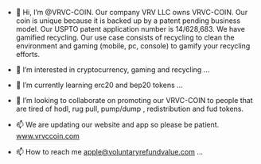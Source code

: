 - 👋 Hi, I’m @VRVC-COIN. Our company VRV LLC owns VRVC-COIN. Our coin is unique because it is backed up by a patent pending business model. Our USPTO patent application number is 14/628,683.  We have gamified recycling. Our use case consists of recycling to clean the environment and gaming (mobile, pc, console) to gamify your recycling efforts.


- 👀 I’m interested in cryptocurrency, gaming and recycling ...
- 🌱 I’m currently learning erc20 and bep20 tokens ...
- 💞️ I’m looking to collaborate on promoting our VRVC-COIN to people that are tired of hodl, rug pull, pump/dump , redistribution and fud tokens.
- 📫 We are updating our website and app so please be patient. www.vrvccoin.com
- 📫 How to reach me apple@voluntaryrefundvalue.com ...

<!---
VRVC-COIN/VRVC-COIN is a gamified recycling coin. No hodl, no pump and dump, no redistribution, no fud.
Just skills! VRVC is a competitive coin for gamers and recycling enthusiasts!
--->



<!---
Our repository will contain the following..
--->
